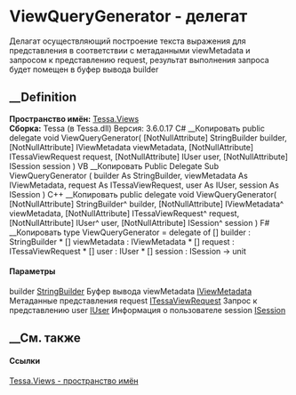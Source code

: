 # ViewQueryGenerator - делегат
Делагат осуществляющий построение текста выражения для представления в
соответствии с метаданными viewMetadata и запросом к представлению request,
результат выполнения запроса будет помещен в буфер вывода builder
##  __Definition
 **Пространство имён:** [Tessa.Views](N_Tessa_Views.htm)  
 **Сборка:** Tessa (в Tessa.dll) Версия: 3.6.0.17
C# __Копировать
     public delegate void ViewQueryGenerator(
    	[NotNullAttribute] StringBuilder builder,
    	[NotNullAttribute] IViewMetadata viewMetadata,
    	[NotNullAttribute] ITessaViewRequest request,
    	[NotNullAttribute] IUser user,
    	[NotNullAttribute] ISession session
    )
VB __Копировать
     Public Delegate Sub ViewQueryGenerator ( 
    	<NotNullAttribute> builder As StringBuilder,
    	<NotNullAttribute> viewMetadata As IViewMetadata,
    	<NotNullAttribute> request As ITessaViewRequest,
    	<NotNullAttribute> user As IUser,
    	<NotNullAttribute> session As ISession
    )
C++ __Копировать
     public delegate void ViewQueryGenerator(
    	[NotNullAttribute] StringBuilder^ builder, 
    	[NotNullAttribute] IViewMetadata^ viewMetadata, 
    	[NotNullAttribute] ITessaViewRequest^ request, 
    	[NotNullAttribute] IUser^ user, 
    	[NotNullAttribute] ISession^ session
    )
F# __Копировать
     type ViewQueryGenerator = 
        delegate of 
            [<NotNullAttribute>] builder : StringBuilder * 
            [<NotNullAttribute>] viewMetadata : IViewMetadata * 
            [<NotNullAttribute>] request : ITessaViewRequest * 
            [<NotNullAttribute>] user : IUser * 
            [<NotNullAttribute>] session : ISession -> unit
#### Параметры
builder
[StringBuilder](https://learn.microsoft.com/dotnet/api/system.text.stringbuilder)
    Буфер вывода
viewMetadata [IViewMetadata](T_Tessa_Views_Metadata_IViewMetadata.htm)
    Метаданные представления
request [ITessaViewRequest](T_Tessa_Views_ITessaViewRequest.htm)
    Запрос к представлению
user [IUser](T_Tessa_Platform_Runtime_IUser.htm)
    Информация о пользователе
session [ISession](T_Tessa_Platform_Runtime_ISession.htm)
## __См. также
#### Ссылки
[Tessa.Views - пространство имён](N_Tessa_Views.htm)

